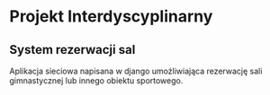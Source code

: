 # Projekt Interdyscyplinarny

## System rezerwacji sal

Aplikacja sieciowa napisana w django umożliwiająca rezerwację sali gimnastycznej lub innego
obiektu sportowego.
